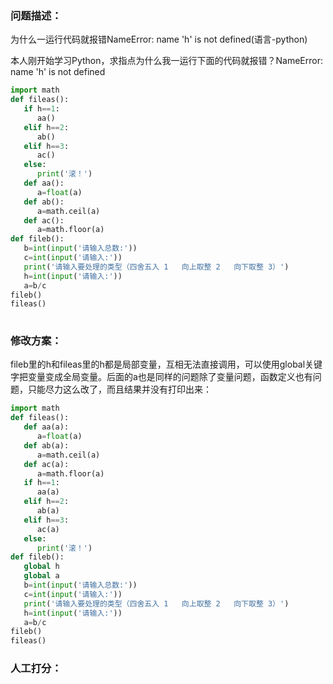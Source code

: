 ### 问题描述：
<p>为什么一运行代码就报错NameError: name 'h' is not defined(语言-python)</p>
本人刚开始学习Python，求指点为什么我一运行下面的代码就报错？NameError: name 'h' is not defined

```python
import math
def fileas():
   if h==1:
      aa()
   elif h==2:
      ab()
   elif h==3:
      ac()
   else:
      print('滚！')
   def aa():
      a=float(a)
   def ab():
      a=math.ceil(a)
   def ac():
      a=math.floor(a)
def fileb():
   b=int(input('请输入总数:'))
   c=int(input('请输入:'))
   print('请输入要处理的类型（四舍五入 1   向上取整 2   向下取整 3）')
   h=int(input('请输入:'))
   a=b/c
fileb()
fileas()
 
```

### 修改方案：
fileb里的h和fileas里的h都是局部变量，互相无法直接调用，可以使用global关键字把变量变成全局变量。后面的a也是同样的问题除了变量问题，函数定义也有问题，只能尽力这么改了，而且结果并没有打印出来：

```python
import math
def fileas():
   def aa(a):
      a=float(a)
   def ab(a):
      a=math.ceil(a)
   def ac(a):
      a=math.floor(a)
   if h==1:
      aa(a)
   elif h==2:
      ab(a)
   elif h==3:
      ac(a)
   else:
      print('滚！')
def fileb():
   global h
   global a
   b=int(input('请输入总数:'))
   c=int(input('请输入:'))
   print('请输入要处理的类型（四舍五入 1   向上取整 2   向下取整 3）')
   h=int(input('请输入:'))
   a=b/c
fileb()
fileas()

```

### 人工打分：
